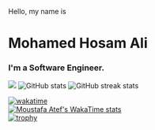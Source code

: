 <p>Hello, my name is</p>

# Mohamed Hosam Ali
### I'm a Software Engineer.

![](https://komarev.com/ghpvc/?username=Mhosam)
![GitHub stats](https://github-readme-stats.vercel.app/api?username=Mhosam&count_private=true&theme=radical)
![GitHub streak stats](https://github-readme-streak-stats.herokuapp.com/?user=Mhosam&theme=radical)
<!-- ![Top Langs](https://github-readme-stats.vercel.app/api/top-langs/?username=moustafaatef&layout=compact&count_private=true&langs_count=10&count_private=true&show_icons=true&theme=radical) -->
<!-- <br> -->
[![wakatime](https://wakatime.com/badge/user/018d40ce-c9cc-4758-97b2-52dab1a885ed.svg)](https://wakatime.com/@018d40ce-c9cc-4758-97b2-52dab1a885ed)
<br>
[![Moustafa Atef's WakaTime stats](https://github-readme-stats.vercel.app/api/wakatime?username=Mhosam)](https://github.com/anuraghazra/github-readme-stats)
<br>
[![trophy](https://github-profile-trophy.vercel.app/?username=Mhosam&theme=dracula)](https://github.com/ryo-ma/github-profile-trophy)


